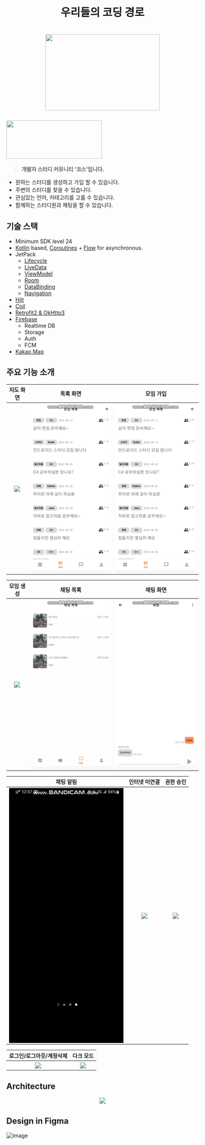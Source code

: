 <h1 align="center">우리들의 코딩 경로</h1>
<h1 align="center"><img src="http://github.com/PARKJONGMlN/Cours/assets/77707692/31285518-d657-49d5-bfe7-408c4c5b2afe" width="300" height="200"/></h1>
<a href="https://play.google.com/store/apps/details?id=com.pjm.cours">
    <img src="http://github.com/PARKJONGMlN/Cours/assets/77707692/ab98934b-b749-4e67-9175-a9eb7faea3d6" width="250" height="100"/>
</a>

> **개발자 스터디 커뮤니티 ‘코스’입니다.**

- 원하는 스터디를 생성하고 가입 할 수 있습니다.
- 주변의 스터디를 찾을 수 있습니다.
- 관심있는 언어, 카테고리를 고를 수 있습니다.
- 함께하는 스터디원과 채팅을 할 수 있습니다.

## **기술 스택**
- Minimum SDK level 24
- [Kotlin](https://kotlinlang.org/) based, [Coroutines](https://github.com/Kotlin/kotlinx.coroutines) + [Flow](https://kotlin.github.io/kotlinx.coroutines/kotlinx-coroutines-core/kotlinx.coroutines.flow/) for asynchronous.
- JetPack
  - [Lifecycle](https://developer.android.com/topic/libraries/architecture/lifecycle)
  - [LiveData](https://developer.android.com/topic/libraries/architecture/livedata)
  - [ViewModel](https://developer.android.com/topic/libraries/architecture/viewmodel)
  - [Room](https://developer.android.com/training/data-storage/room)
  - [DataBinding](https://developer.android.com/topic/libraries/data-binding)
  - [Navigation](https://developer.android.com/guide/navigation)
- [Hilt](https://dagger.dev/hilt/)
- [Coil](https://coil-kt.github.io/coil/)
- [Retrofit2 & OkHttp3](https://github.com/square/retrofit)
- [Firebase](https://firebase.google.com/)
  - Realtime DB
  - Storage
  - Auth
  - FCM
- [Kakao Map](https://apis.map.kakao.com/android/)

## **주요 기능 소개**

<div align="center">

| 지도 화면 | 목록 화면 | 모임 가입 |
| :---------------: | :---------------: | :---------------: |
| <img src="https://github.com/PARKJONGMlN/Cours/blob/main/docs/%EC%A7%80%EB%8F%84%ED%99%94%EB%A9%B4.webp" align="center" width="300px"/> | <img src="https://github.com/PARKJONGMlN/Cours/blob/main/docs/post_list.webp" align="center" width="300px"/> | <img src="https://github.com/PARKJONGMlN/Cours/blob/main/docs/addMember.webp" align="center" width="300px"/> |

</div>

<div align="center">

| 모임 생성 | 채팅 목록 | 채팅 화면 |
| :---------------: | :---------------: | :---------------: |
| <img src="https://github.com/PARKJONGMlN/Cours/blob/main/docs/createPost.webp" align="center" width="300px"/> | <img src="https://github.com/PARKJONGMlN/Cours/blob/main/docs/chatList.webp" align="center" width="300px"/> | <img src="https://github.com/PARKJONGMlN/Cours/blob/main/docs/chat.webp" align="center" width="300px"/> |

</div>

<div align="center">

| 채팅 알림 | 인터넷 미연결 | 권한 승인 |
| :---------------: | :---------------: | :---------------: |
| <img src="https://github.com/PARKJONGMlN/Cours/blob/main/docs/chatAlart.webp" align="center" width="300px"/> | <img src="https://github.com/PARKJONGMlN/Cours/blob/main/docs/disconnection.webp" align="center" width="300px"/> | <img src="https://github.com/PARKJONGMlN/Cours/blob/main/docs/permission.webp" align="center" width="300px"/> |

</div>

<div align="center">

| 로그인/로그아웃/계정삭제 | 다크 모드 |
| :---------------:  | :---------------: |
| <img src="https://github.com/PARKJONGMlN/Cours/blob/main/docs/account.webp" align="center" width="300px"/> | <img src="https://github.com/PARKJONGMlN/Cours/blob/main/docs/darkMode.webp" align="center" width="300px"/> |

</div>

## Architecture
<p align = 'center'>
<img width = '600' src = 'https://user-images.githubusercontent.com/39554623/184456867-195f5989-dc9a-4dea-8f35-41e1f11145ff.png'>
</p>

## Design in Figma
![image](https://github.com/PARKJONGMlN/Cours/assets/77707692/68d620dd-b2f2-4d22-8b80-ad48756cbf94)

